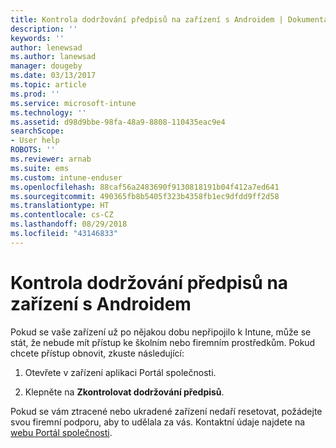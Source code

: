 ```yaml
---
title: Kontrola dodržování předpisů na zařízení s Androidem | Dokumentace Microsoftu
description: ''
keywords: ''
author: lenewsad
ms.author: lanewsad
manager: dougeby
ms.date: 03/13/2017
ms.topic: article
ms.prod: ''
ms.service: microsoft-intune
ms.technology: ''
ms.assetid: d98d9bbe-98fa-48a9-8808-110435eac9e4
searchScope:
- User help
ROBOTS: ''
ms.reviewer: arnab
ms.suite: ems
ms.custom: intune-enduser
ms.openlocfilehash: 88caf56a2483690f9130818191b04f412a7ed641
ms.sourcegitcommit: 490365fb8b5405f323b4358fb1ec9dfdd9ff2d58
ms.translationtype: HT
ms.contentlocale: cs-CZ
ms.lasthandoff: 08/29/2018
ms.locfileid: "43146833"
---
```

# <a name="check-compliance-on-your-android-device"></a>Kontrola dodržování předpisů na zařízení s Androidem

Pokud se vaše zařízení už po nějakou dobu nepřipojilo k Intune, může se stát, že nebude mít přístup ke školním nebo firemním prostředkům. Pokud chcete přístup obnovit, zkuste následující:

1. Otevřete v zařízení aplikaci Portál společnosti.

2. Klepněte na **Zkontrolovat dodržování předpisů**.

Pokud se vám ztracené nebo ukradené zařízení nedaří resetovat, požádejte svou firemní podporu, aby to udělala za vás. Kontaktní údaje najdete na [webu Portál společnosti](https://go.microsoft.com/fwlink/?linkid=2010980).
